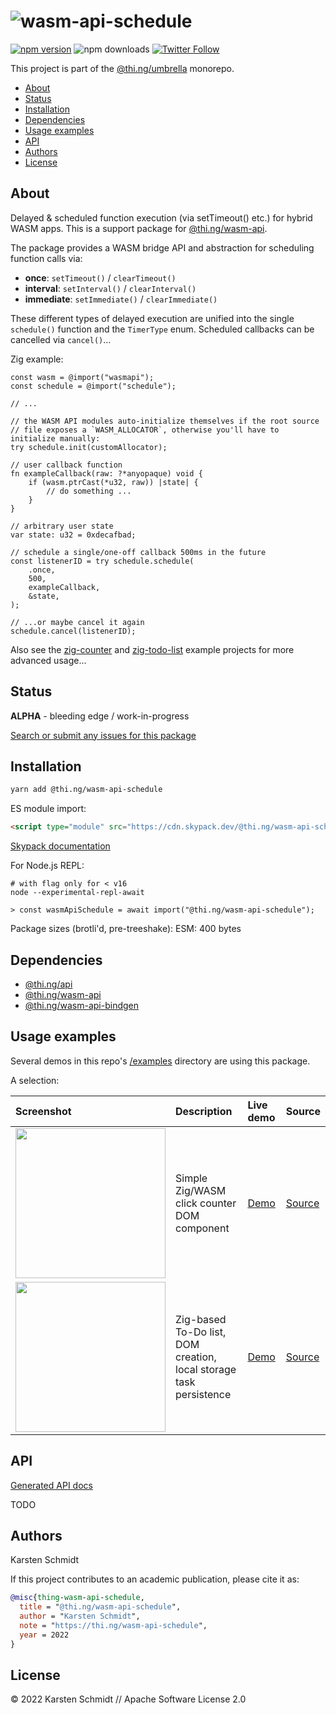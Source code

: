 <!-- This file is generated - DO NOT EDIT! -->

# ![wasm-api-schedule](https://media.thi.ng/umbrella/banners-20220914/thing-wasm-api-schedule.svg?9ad94e26)

[![npm version](https://img.shields.io/npm/v/@thi.ng/wasm-api-schedule.svg)](https://www.npmjs.com/package/@thi.ng/wasm-api-schedule)
![npm downloads](https://img.shields.io/npm/dm/@thi.ng/wasm-api-schedule.svg)
[![Twitter Follow](https://img.shields.io/twitter/follow/thing_umbrella.svg?style=flat-square&label=twitter)](https://twitter.com/thing_umbrella)

This project is part of the
[@thi.ng/umbrella](https://github.com/thi-ng/umbrella/) monorepo.

- [About](#about)
- [Status](#status)
- [Installation](#installation)
- [Dependencies](#dependencies)
- [Usage examples](#usage-examples)
- [API](#api)
- [Authors](#authors)
- [License](#license)

## About

Delayed & scheduled function execution (via setTimeout() etc.) for hybrid WASM apps. This is a support package for [@thi.ng/wasm-api](https://github.com/thi-ng/umbrella/tree/develop/packages/wasm-api).

The package provides a WASM bridge API and abstraction for scheduling function
calls via:

- **once**: `setTimeout()` / `clearTimeout()`
- **interval**: `setInterval()` / `clearInterval()`
- **immediate**: `setImmediate()` / `clearImmediate()`

These different types of delayed execution are unified into the single
`schedule()` function and the `TimerType` enum. Scheduled callbacks can be
cancelled via `cancel()`...

Zig example:

```zig
const wasm = @import("wasmapi");
const schedule = @import("schedule");

// ...

// the WASM API modules auto-initialize themselves if the root source
// file exposes a `WASM_ALLOCATOR`, otherwise you'll have to initialize manually:
try schedule.init(customAllocator);

// user callback function
fn exampleCallback(raw: ?*anyopaque) void {
    if (wasm.ptrCast(*u32, raw)) |state| {
        // do something ...
    }
}

// arbitrary user state
var state: u32 = 0xdecafbad;

// schedule a single/one-off callback 500ms in the future
const listenerID = try schedule.schedule(
    .once,
    500,
    exampleCallback,
    &state,
);

// ...or maybe cancel it again
schedule.cancel(listenerID);
```

Also see the
[zig-counter](https://github.com/thi-ng/umbrella/blob/develop/examples/zig-counter/)
and
[zig-todo-list](https://github.com/thi-ng/umbrella/blob/develop/examples/zig-todo-list/)
example projects for more advanced usage...

## Status

**ALPHA** - bleeding edge / work-in-progress

[Search or submit any issues for this package](https://github.com/thi-ng/umbrella/issues?q=%5Bwasm-api-schedule%5D+in%3Atitle)

## Installation

```bash
yarn add @thi.ng/wasm-api-schedule
```

ES module import:

```html
<script type="module" src="https://cdn.skypack.dev/@thi.ng/wasm-api-schedule"></script>
```

[Skypack documentation](https://docs.skypack.dev/)

For Node.js REPL:

```text
# with flag only for < v16
node --experimental-repl-await

> const wasmApiSchedule = await import("@thi.ng/wasm-api-schedule");
```

Package sizes (brotli'd, pre-treeshake): ESM: 400 bytes

## Dependencies

- [@thi.ng/api](https://github.com/thi-ng/umbrella/tree/develop/packages/api)
- [@thi.ng/wasm-api](https://github.com/thi-ng/umbrella/tree/develop/packages/wasm-api)
- [@thi.ng/wasm-api-bindgen](https://github.com/thi-ng/umbrella/tree/develop/packages/wasm-api-bindgen)

## Usage examples

Several demos in this repo's
[/examples](https://github.com/thi-ng/umbrella/tree/develop/examples)
directory are using this package.

A selection:

| Screenshot                                                                                                           | Description                                                        | Live demo                                           | Source                                                                           |
|:---------------------------------------------------------------------------------------------------------------------|:-------------------------------------------------------------------|:----------------------------------------------------|:---------------------------------------------------------------------------------|
| <img src="https://raw.githubusercontent.com/thi-ng/umbrella/develop/assets/examples/zig-counter.png" width="240"/>   | Simple Zig/WASM click counter DOM component                        | [Demo](https://demo.thi.ng/umbrella/zig-counter/)   | [Source](https://github.com/thi-ng/umbrella/tree/develop/examples/zig-counter)   |
| <img src="https://raw.githubusercontent.com/thi-ng/umbrella/develop/assets/examples/zig-todo-list.png" width="240"/> | Zig-based To-Do list, DOM creation, local storage task persistence | [Demo](https://demo.thi.ng/umbrella/zig-todo-list/) | [Source](https://github.com/thi-ng/umbrella/tree/develop/examples/zig-todo-list) |

## API

[Generated API docs](https://docs.thi.ng/umbrella/wasm-api-schedule/)

TODO

## Authors

Karsten Schmidt

If this project contributes to an academic publication, please cite it as:

```bibtex
@misc{thing-wasm-api-schedule,
  title = "@thi.ng/wasm-api-schedule",
  author = "Karsten Schmidt",
  note = "https://thi.ng/wasm-api-schedule",
  year = 2022
}
```

## License

&copy; 2022 Karsten Schmidt // Apache Software License 2.0
